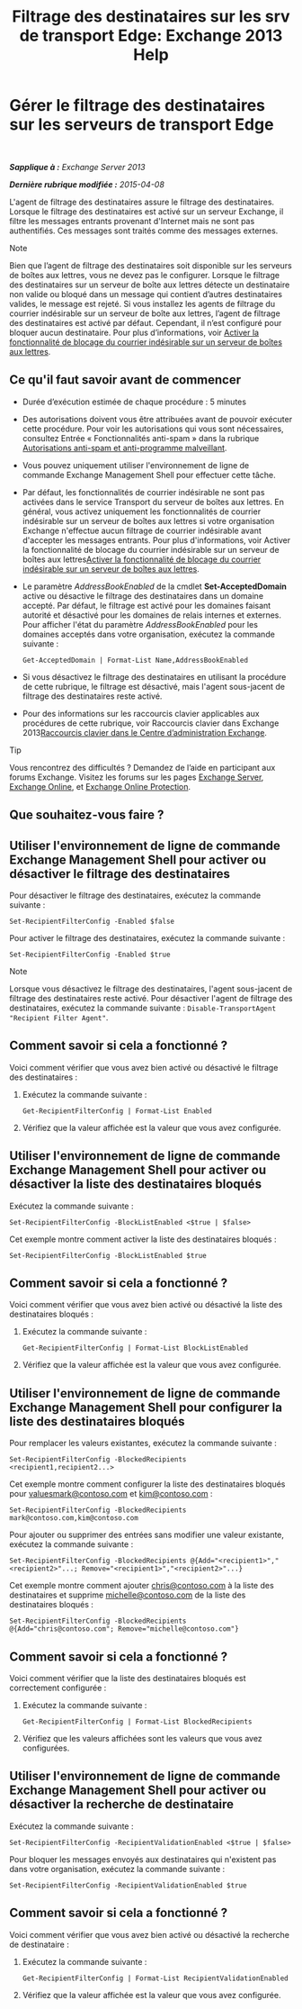 ﻿---
title: 'Filtrage des destinataires sur les srv de transport Edge: Exchange 2013 Help'
TOCTitle: Gérer le filtrage des destinataires sur les serveurs de transport Edge
ms:assetid: f2d0041f-2872-4669-95ec-443233f4956d
ms:mtpsurl: https://technet.microsoft.com/fr-fr/library/Bb125187(v=EXCHG.150)
ms:contentKeyID: 50479523
ms.date: 05/23/2018
mtps_version: v=EXCHG.150
ms.translationtype: MT
---

# Gérer le filtrage des destinataires sur les serveurs de transport Edge

 

_**Sapplique à :** Exchange Server 2013_

_**Dernière rubrique modifiée :** 2015-04-08_

L'agent de filtrage des destinataires assure le filtrage des destinataires. Lorsque le filtrage des destinataires est activé sur un serveur Exchange, il filtre les messages entrants provenant d'Internet mais ne sont pas authentifiés. Ces messages sont traités comme des messages externes.

> [!NOTE]
> Bien que l’agent de filtrage des destinataires soit disponible sur les serveurs de boîtes aux lettres, vous ne devez pas le configurer. Lorsque le filtrage des destinataires sur un serveur de boîte aux lettres détecte un destinataire non valide ou bloqué dans un message qui contient d’autres destinataires valides, le message est rejeté. Si vous installez les agents de filtrage du courrier indésirable sur un serveur de boîte aux lettres, l’agent de filtrage des destinataires est activé par défaut. Cependant, il n’est configuré pour bloquer aucun destinataire. Pour plus d’informations, voir <a href="enable-anti-spam-functionality-on-mailbox-servers-exchange-2013-help.md">Activer la fonctionnalité de blocage du courrier indésirable sur un serveur de boîtes aux lettres</a>.


## Ce qu'il faut savoir avant de commencer

  - Durée d’exécution estimée de chaque procédure : 5 minutes

  - Des autorisations doivent vous être attribuées avant de pouvoir exécuter cette procédure. Pour voir les autorisations qui vous sont nécessaires, consultez Entrée « Fonctionnalités anti-spam » dans la rubrique [Autorisations anti-spam et anti-programme malveillant](anti-spam-and-anti-malware-permissions-exchange-2013-help.md).

  - Vous pouvez uniquement utiliser l'environnement de ligne de commande Exchange Management Shell pour effectuer cette tâche.

  - Par défaut, les fonctionnalités de courrier indésirable ne sont pas activées dans le service Transport du serveur de boîtes aux lettres. En général, vous activez uniquement les fonctionnalités de courrier indésirable sur un serveur de boîtes aux lettres si votre organisation Exchange n'effectue aucun filtrage de courrier indésirable avant d'accepter les messages entrants. Pour plus d'informations, voir Activer la fonctionnalité de blocage du courrier indésirable sur un serveur de boîtes aux lettres[Activer la fonctionnalité de blocage du courrier indésirable sur un serveur de boîtes aux lettres](enable-anti-spam-functionality-on-mailbox-servers-exchange-2013-help.md).

  - Le paramètre *AddressBookEnabled* de la cmdlet **Set-AcceptedDomain** active ou désactive le filtrage des destinataires dans un domaine accepté. Par défaut, le filtrage est activé pour les domaines faisant autorité et désactivé pour les domaines de relais internes et externes. Pour afficher l'état du paramètre *AddressBookEnabled* pour les domaines acceptés dans votre organisation, exécutez la commande suivante :
    
        Get-AcceptedDomain | Format-List Name,AddressBookEnabled

  - Si vous désactivez le filtrage des destinataires en utilisant la procédure de cette rubrique, le filtrage est désactivé, mais l'agent sous-jacent de filtrage des destinataires reste activé.

  - Pour des informations sur les raccourcis clavier applicables aux procédures de cette rubrique, voir Raccourcis clavier dans Exchange 2013[Raccourcis clavier dans le Centre d’administration Exchange](keyboard-shortcuts-in-the-exchange-admin-center-exchange-online-protection-help.md).

> [!TIP]
> Vous rencontrez des difficultés ? Demandez de l’aide en participant aux forums Exchange. Visitez les forums sur les pages <a href="https://go.microsoft.com/fwlink/p/?linkid=60612">Exchange Server</a>, <a href="https://go.microsoft.com/fwlink/p/?linkid=267542">Exchange Online</a>, et <a href="https://go.microsoft.com/fwlink/p/?linkid=285351">Exchange Online Protection</a>.


## Que souhaitez-vous faire ?

## Utiliser l'environnement de ligne de commande Exchange Management Shell pour activer ou désactiver le filtrage des destinataires

Pour désactiver le filtrage des destinataires, exécutez la commande suivante :

    Set-RecipientFilterConfig -Enabled $false

Pour activer le filtrage des destinataires, exécutez la commande suivante :

    Set-RecipientFilterConfig -Enabled $true

> [!NOTE]
> Lorsque vous désactivez le filtrage des destinataires, l'agent sous-jacent de filtrage des destinataires reste activé. Pour désactiver l'agent de filtrage des destinataires, exécutez la commande suivante : <code>Disable-TransportAgent &quot;Recipient Filter Agent&quot;</code>.


## Comment savoir si cela a fonctionné ?

Voici comment vérifier que vous avez bien activé ou désactivé le filtrage des destinataires :

1.  Exécutez la commande suivante :
    
        Get-RecipientFilterConfig | Format-List Enabled

2.  Vérifiez que la valeur affichée est la valeur que vous avez configurée.

## Utiliser l'environnement de ligne de commande Exchange Management Shell pour activer ou désactiver la liste des destinataires bloqués

Exécutez la commande suivante :

    Set-RecipientFilterConfig -BlockListEnabled <$true | $false>

Cet exemple montre comment activer la liste des destinataires bloqués :

    Set-RecipientFilterConfig -BlockListEnabled $true

## Comment savoir si cela a fonctionné ?

Voici comment vérifier que vous avez bien activé ou désactivé la liste des destinataires bloqués :

1.  Exécutez la commande suivante :
    
        Get-RecipientFilterConfig | Format-List BlockListEnabled

2.  Vérifiez que la valeur affichée est la valeur que vous avez configurée.

## Utiliser l'environnement de ligne de commande Exchange Management Shell pour configurer la liste des destinataires bloqués

Pour remplacer les valeurs existantes, exécutez la commande suivante :

    Set-RecipientFilterConfig -BlockedRecipients <recipient1,recipient2...>

Cet exemple montre comment configurer la liste des destinataires bloqués pour valuesmark@contoso.com et kim@contoso.com :

    Set-RecipientFilterConfig -BlockedRecipients mark@contoso.com,kim@contoso.com

Pour ajouter ou supprimer des entrées sans modifier une valeur existante, exécutez la commande suivante :

    Set-RecipientFilterConfig -BlockedRecipients @{Add="<recipient1>","<recipient2>"...; Remove="<recipient1>","<recipient2>"...}

Cet exemple montre comment ajouter chris@contoso.com à la liste des destinataires et supprime michelle@contoso.com de la liste des destinataires bloqués :

    Set-RecipientFilterConfig -BlockedRecipients @{Add="chris@contoso.com"; Remove="michelle@contoso.com"}

## Comment savoir si cela a fonctionné ?

Voici comment vérifier que la liste des destinataires bloqués est correctement configurée :

1.  Exécutez la commande suivante :
    
        Get-RecipientFilterConfig | Format-List BlockedRecipients

2.  Vérifiez que les valeurs affichées sont les valeurs que vous avez configurées.

## Utiliser l'environnement de ligne de commande Exchange Management Shell pour activer ou désactiver la recherche de destinataire

Exécutez la commande suivante :

    Set-RecipientFilterConfig -RecipientValidationEnabled <$true | $false>

Pour bloquer les messages envoyés aux destinataires qui n'existent pas dans votre organisation, exécutez la commande suivante :

    Set-RecipientFilterConfig -RecipientValidationEnabled $true

## Comment savoir si cela a fonctionné ?

Voici comment vérifier que vous avez bien activé ou désactivé la recherche de destinataire :

1.  Exécutez la commande suivante :
    
        Get-RecipientFilterConfig | Format-List RecipientValidationEnabled

2.  Vérifiez que la valeur affichée est la valeur que vous avez configurée.

